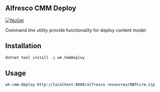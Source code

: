 ## Alfresco CMM Deploy

[![NuGet](https://img.shields.io/nuget/v/wk.CmmDeploy.svg)](https://www.nuget.org/packages/wk.CmmDeploy)

Command line utility provide functionality for deploy content model

## Installation

```bash
dotnet tool install -g wk.CmmDeploy
```

## Usage

```bash
wk-cmm-deploy http://localhost:8080/alfresco resources/NBTCcrm.zip
```